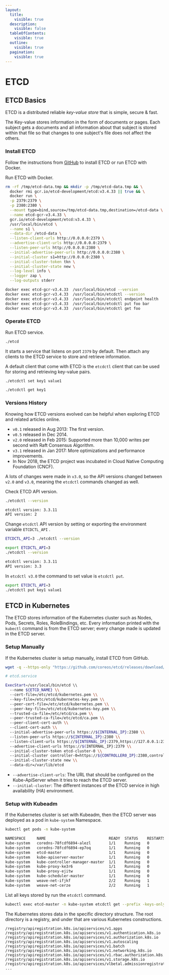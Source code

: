 ```yaml
---
layout:
  title:
    visible: true
  description:
    visible: false
  tableOfContents:
    visible: true
  outline:
    visible: true
  pagination:
    visible: true
---
```


# ETCD

## ETCD Basics

ETCD is a distributed reliable _key-value store_ that is simple, secure & fast.&#x20;

The Key-value stores information in the form of documents or pages. Each subject gets a documents and all information about that subject is stored within that file so that changes to one subject's file does not affect the others.

### Install ETCD

Follow the instructions from [GitHub](https://github.com/etcd-io/etcd/releases) to install ETCD or run ETCD with Docker.

Run ETCD with Docker.

```sh
rm -rf /tmp/etcd-data.tmp && mkdir -p /tmp/etcd-data.tmp && \
  docker rmi gcr.io/etcd-development/etcd:v3.4.33 || true && \
  docker run \
  -p 2379:2379 \
  -p 2380:2380 \
  --mount type=bind,source=/tmp/etcd-data.tmp,destination=/etcd-data \
  --name etcd-gcr-v3.4.33 \
  gcr.io/etcd-development/etcd:v3.4.33 \
  /usr/local/bin/etcd \
  --name s1 \
  --data-dir /etcd-data \
  --listen-client-urls http://0.0.0.0:2379 \
  --advertise-client-urls http://0.0.0.0:2379 \
  --listen-peer-urls http://0.0.0.0:2380 \
  --initial-advertise-peer-urls http://0.0.0.0:2380 \
  --initial-cluster s1=http://0.0.0.0:2380 \
  --initial-cluster-token tkn \
  --initial-cluster-state new \
  --log-level info \
  --logger zap \
  --log-outputs stderr

docker exec etcd-gcr-v3.4.33  /usr/local/bin/etcd --version
docker exec etcd-gcr-v3.4.33  /usr/local/bin/etcdctl --version
docker exec etcd-gcr-v3.4.33  /usr/local/bin/etcdctl endpoint health
docker exec etcd-gcr-v3.4.33  /usr/local/bin/etcdctl put foo bar
docker exec etcd-gcr-v3.4.33  /usr/local/bin/etcdctl get foo
```

### Operate ETCD

Run ETCD service.

```sh
./etcd
```

It starts a service that listens on port `2379` by default. Then attach any clients to the ETCD service to store and retrieve information.

A default client that come with ETCD is the `etcdctl` client that can be used for storing and retrieving key-value pairs.

```sh
./etcdctl set key1 value1
```

```sh
./etcdctl get key1
```

### Versions History

Knowing how ETCD versions evolved can be helpful when exploring ETCD and related articles online.&#x20;

* `v0.1` released in Aug 2013: The first version.
* `v0.5` released in Dec 2014.
* `v2.0` released in Feb 2015: Supported more than 10,000 writes per second with Raft Consensus Algorithm.
* `v3.1` released in Jan 2017: More optimizations and performance improvements.
* In Nov 2018, the ETCD project was incubated in Cloud Native Computing Foundation (CNCF).

A lots of changes were made in `v3.0`, so the API versions changed between `v2.0` and `v3.0`, meaning the `etcdctl` commands changed as well.

Check ETCD API version.

```sh
./etcdctl --version
```

```sh
etcdctl version: 3.3.11
API version: 2
```

Change `etcdctl` API version by setting or exporting the  environment variable `ETCDCTL_API` .

```sh
ETCDCTL_API=3 ./etcdctl --version
```

```sh
export ETCDCTL_API=3
./etcdctl --version
```

```sh
etcdctl version: 3.3.11
API version: 3.3
```

In `etcdctl v3.0` the command to set value is `etcdctl put`.

```sh
export ETCDCTL_API=3
./etcdctl put key1 value1
```

## ETCD in Kubernetes

The ETCD stores information of the Kubernetes cluster such as Nodes, Pods, Secrets, Roles, RoleBindings, etc. Every information printed with the `kubectl` command is from the ETCD server;  every change made is updated in the ETCD server.

### Setup Manually

If the Kubernetes cluster is setup manually, install ETCD from GitHub.

```sh
wget -q --https-only "https://github.com/coreos/etcd/releases/download/v3.3.9/etcd-v3.3.9-linux-amd64.tar-gz"
```

```sh
# etcd.service 

ExecStart=/usr/local/bin/etcd \\
  --name ${ETCD_NAME} \\
  --cert-file=/etc/etcd/kubernetes.pem \\
  --key-file=/etc/etcd/kubernetes-key.pem \\
  --peer-cert-file=/etc/etcd/kubernetes.pem \\
  --peer-key-file=/etc/etcd/kubernetes-key.pem \\
  --trusted-ca-file=/etc/etcd/ca.pem \\
  --peer-trusted-ca-file=/etc/etcd/ca.pem \\
  --peer-client-cert-auth \\
  --client-cert-auth \\
  --initial-advertise-peer-urls https://${INTERNAL_IP}:2380 \\
  --listen-peer-urls https://${INTERNAL_IP}:2380 \\
  --listen-client-urls https://${INTERNAL_IP}:2379,https://127.0.0.1:2379 \\
  --advertise-client-urls https://$(INTERNAL_IP}:2379 \\
  --initial-cluster-token etcd-cluster-0 \\
  --initial-cluster controller-0=https://${CONTROLLER0_IP}:2380,controller-1=https://${CONTROLLER1_IP}:2380 \\
  --initial-cluster-state new \\
  --data-dir=/var/lib/etcd
```

* `--advertise-client-urls`: The URL that should be configured on the Kube-ApiServer when it tries to reach the ETCD server.
* `--initial-cluster`: The different instances of the ETCD service in high availability (HA) environment.

### Setup with Kubeadm

If the Kubernetes cluster is set with Kubeadm, then the ETCD server was deployed as a pod in `kube-system` Namespace.

```sh
kubectl get pods -n kube-system
```

```sh
NAMESPACE     NAME                            READY  STATUS    RESTARTS   AGE
kube-system   coredns-78fcdf6894-alezl        1/1    Running   0          1h
kube-system   coredns-78fcdf6894-ep7oq        1/1    Running   0          1h
kube-system   etcd-master                     1/1    Running   0          1h
kube-system   kube-apiserver-master           1/1    Running   0          1h
kube-system   kube-controller-manager-master  1/1    Running   0          1h
kube-system   kube-proxy-ke3r6                1/1    Running   0          1h
kube-system   kube-proxy-ejitw                1/1    Running   0          1h
kube-system   kube-scheduler-master           1/1    Running   0          1h
kube-system   weave-net-ifjkf                 2/2    Running   1          1h
kube-system   weave-net-cerze                 2/2    Running   1          1h
```

List all keys stored by  run the `etcdctl` command.

```sh
kubectl exec etcd-master -n kube-system etcdctl get --prefix -keys-only
```

The Kubernetes stores data in the specific directory structure. The root directory is a registry, and under that are various Kubernetes constructions.

```shell-session
/registry/apiregistration.k8s.io/apiservices/v1.apps
/registry/apiregistration.k8s.io/apiservices/v1.authentication.k8s.io
/registry/apiregistration.k8s.io/apiservices/v1.authorization.k8s.io
/registry/apiregistration.k8s.io/apiservices/v1.autoscaling
/registry/apiregistration.k8s.io/apiservices/v1.batch
/registry/apiregistration.k8s.io/apiservices/v1.networking.k8s.io
/registry/apiregistration.k8s.io/apiservices/v1.rbac.authorization.k8s.io
/registry/apiregistration.k8s.io/apiservices/v1.storage.k8s.io
/registrv/apiregistration.k8s.io/apiservices/vlbetal.admissionregistration.k8s.io
...
```
